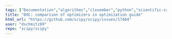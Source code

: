 ```yaml
---
tags: ["Documentation","algorithms","closember","python","scientific-computing","scipy","scipy.optimize"]
title: "DOC: comparison of optimizers in optimization guide"
html_url: "https://github.com/scipy/scipy/issues/17404"
user: "dschmitz89"
repo: "scipy/scipy"
---
```


